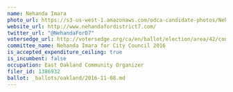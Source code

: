 ```yaml
---
name: Nehanda Imara
photo_url: https://s3-us-west-1.amazonaws.com/odca-candidate-photos/Nehanda_Imara.png
website_url: http://www.nehandafordistrict7.com/
twitter_url: "@NehandaForD7"
votersedge_url: http://votersedge.org/ca/en/ballot/election/area/42/contests/contest/13238/candidate/130762?&county=Alameda%20County&election_authority_id=1
committee_name: Nehanda Imara for City Council 2016
is_accepted_expenditure_ceiling: true
is_incumbent: false
occupation: East Oakland Community Organizer
filer_id: 1386932
ballot: _ballots/oakland/2016-11-08.md
---
```


